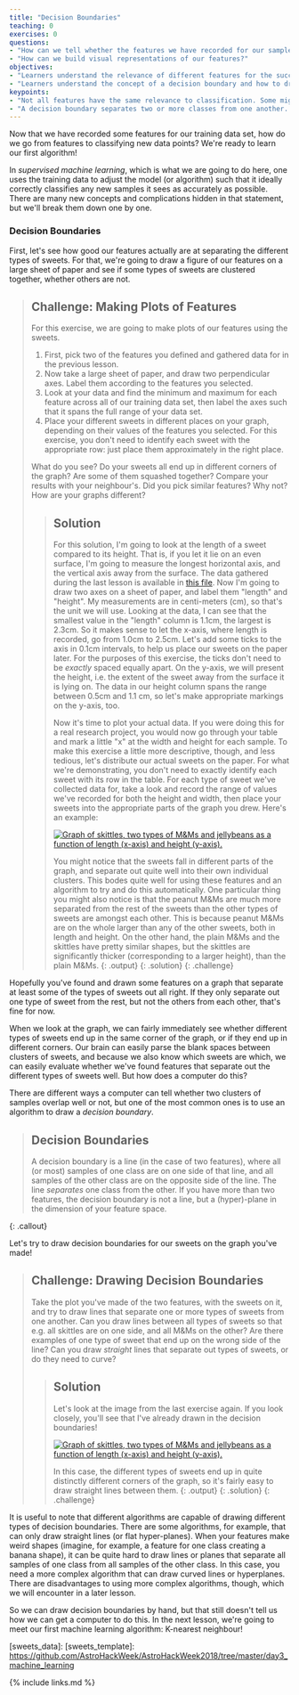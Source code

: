 ```yaml
---
title: "Decision Boundaries"
teaching: 0
exercises: 0
questions:
- "How can we tell whether the features we have recorded for our samples are good at separating the different classes?"
- "How can we build visual representations of our features?"
objectives:
- "Learners understand the relevance of different features for the success of classification."
- "Learners understand the concept of a decision boundary and how to draw one."
keypoints:
- "Not all features have the same relevance to classification. Some might separate all classes well, others only a subset, and some might not be helpful for separating out classes at all."
- "A decision boundary separates two or more classes from one another. The simplest decision boundaries are straight, but it is possible to draw very complicated decision boundaries."
---
```


Now that we have recorded some features for our training data set, how do we go from features to classifying new 
data points? We're ready to learn our first algorithm!

In *supervised machine learning*, which is what we are going to do here, one uses the training data to adjust the 
model (or algorithm) such that it ideally correctly classifies any new samples it sees as accurately as possible.
There are many new concepts and complications hidden in that statement, but we'll break them down one by one.

### Decision Boundaries

First, let's see how good our features actually are at separating the different types of sweets. For that, we're 
going to draw a figure of our features on a large sheet of paper and see if some types of sweets are clustered 
together, whether others are not.

> ## Challenge: Making Plots of Features
>
> For this exercise, we are going to make plots of our features using the sweets. 
> 1. First, pick two of the features you defined and gathered data for in the previous lesson. 
> 2. Now take a large sheet of paper, and draw two perpendicular axes. Label them according to the features you selected.
> 3. Look at your data and find the minimum and maximum for each feature across all of our training data set, then label the axes such that it spans the full range of your data set.
> 4. Place your different sweets in different places on your graph, depending on their values of the features you selected. For this exercise, you don't need to identify each sweet with the appropriate row: just place them approximately in the right place. 
>
> What do you see? Do your sweets all end up in different corners of the graph? Are some of them squashed together? 
> Compare your results with your neighbour's. Did you pick similar features? Why not? How are your graphs different?
>
> > ## Solution
> >
> > For this solution, I'm going to look at the length of a sweet compared to its height. That is, if you let it lie
> > on an even surface, I'm going to measure the longest horizontal axis, and the vertical axis away from the surface.
> > The data gathered during the last lesson is available in [this file](). 
> > Now I'm going to draw two axes on a sheet of paper, and label them "length" and "height". My measurements are 
> > in centi-meters (cm), so that's the unit we will use. Looking at the data, I can see that the smallest value 
> > in the "length" column is 1.1cm, the largest is 2.3cm. So it makes sense to let the x-axis, where length is 
> > recorded, go from 1.0cm to 2.5cm. Let's add some ticks to the axis in 0.1cm intervals, to help us place our 
> > sweets on the paper later. For the purposes of this exercise, the ticks don't need to be *exactly* spaced 
> > equally apart.
> > On the y-axis, we will present the height, i.e. the extent of the sweet away from the surface it is lying on. 
> > The data in our height column spans the range between 0.5cm and 1.1 cm, so let's make appropriate markings 
> > on the y-axis, too.
> > 
> > Now it's time to plot your actual data. If you were doing this for a real research project, you would 
> > now go through your table and mark a little "x" at the width and height for each sample. To make this 
> > exercise a little more descriptive, though, and less tedious, let's distribute our actual sweets on the paper.
> > For what we're demonstrating, you don't need to exactly identify each sweet with its row in the table.
> > For each type of sweet we've collected data for, take a look and record the range of values we've recorded for 
> > both the height and width, then place your sweets into the appropriate parts of the graph you drew.
> > Here's an example:
> > 
> > <a href="{{ page.root }}/fig/sweets_length_height.jpg"><img src="{{ page.root }}/fig/sweets_length_height.jpg" alt="Graph of skittles, two types of M&Ms and jellybeans as a function of length (x-axis) and height (y-axis)." /></a>
> > 
> > You might notice that the sweets fall in different parts of the graph, and separate out quite well into their own 
> > individual clusters. This bodes quite well for using these features and an algorithm to try and do this automatically.
> > One particular thing you might also notice is that the peanut M&Ms are much more separated from the rest of the sweets
> > than the other types of sweets are amongst each other. This is because peanut M&Ms are on the whole larger than any of 
> > the other sweets, both in length and height. On the other hand, the plain M&Ms and the skittles have pretty similar 
> > shapes, but the skittles are significantly thicker (corresponding to a larger height), than the plain M&Ms.
> > {: .output}
> {: .solution}
{: .challenge}

Hopefully you've found and drawn some features on a graph that separate at least some of the types of sweets out all right. 
If they only separate out one type of sweet from the rest, but not the others from each other, that's fine for now. 

When we look at the graph, we can fairly immediately see whether different types of sweets end up in the same corner 
of the graph, or if they end up in different corners. Our brain can easily parse the blank spaces between clusters of 
sweets, and because we also know which sweets are which, we can easily evaluate whether we've found features that 
separate out the different types of sweets well. But how does a computer do this?

There are different ways a computer can tell whether two clusters of samples overlap well or not, but one of the most 
common ones is to use an algorithm to draw a _decision boundary_.

> ## Decision Boundaries
>
> A decision boundary is a line (in the case of two features), where all (or most) samples of one class are on one side of that 
> line, and all samples of the other class are on the opposite side of the line. The line _separates_ one class from the other. 
> If you have more than two features, the decision boundary is not a line, but a (hyper)-plane in the dimension of your feature
> space.
>
{: .callout}

Let's try to draw decision boundaries for our sweets on the graph you've made!

> ## Challenge: Drawing Decision Boundaries 
> 
> Take the plot you've made of the two features, with the sweets on it, and try to draw lines that separate one or 
> more types of sweets from one another. Can you draw lines between all types of sweets so that e.g. all skittles 
> are on one side, and all M&Ms on the other? Are there examples of one type of sweet that end up on the wrong side 
> of the line? 
> Can you draw _straight_ lines that separate out types of sweets, or do they need to curve?
> 
> > ## Solution
> > 
> > Let's look at the image from the last exercise again. If you look closely, you'll see that I've already drawn in 
> > the decision boundaries!
> >
> > <a href="{{ page.root }}/fig/sweets_length_height.jpg"><img src="{{ page.root }}/fig/mixedsweets.jpg" alt="Graph of skittles, two types of M&Ms and jellybeans as a function of length (x-axis) and height (y-axis)." /></a>
> >
> > In this case, the different types of sweets end up in quite distinctly different corners of the graph, so it's fairly 
> > easy to draw straight lines between them.
> > {: .output}
> {: .solution}
{: .challenge} 

It is useful to note that different algorithms are capable of drawing different types of decision boundaries. There are some 
algorithms, for example, that can only draw straight lines (or flat hyper-planes). When your features make weird shapes 
(imagine, for example, a feature for one class creating a banana shape), it can be quite hard to draw lines or planes that 
separate all samples of one class from all samples of the other class. In this case, you need a more complex algorithm that 
can draw curved lines or hyperplanes. There are disadvantages to using more complex algorithms, though, which we will encounter 
in a later lesson. 

So we can draw decision boundaries by hand, but that still doesn't tell us how we can get a computer to do this.
In the next lesson, we're going to meet our first machine learning algorithm: K-nearest neighbour!


[sweets_data]: 
[sweets_template]: https://github.com/AstroHackWeek/AstroHackWeek2018/tree/master/day3_machine_learning


{% include links.md %}
